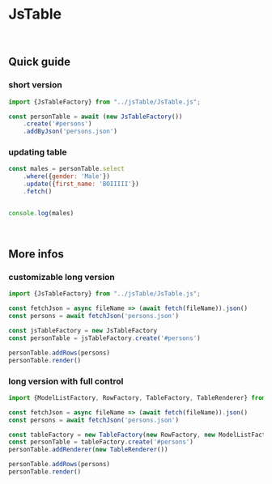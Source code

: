 # JsTable
<br>

## Quick guide

### short version

```js
import {JsTableFactory} from "../jsTable/JsTable.js";

const personTable = await (new JsTableFactory())
    .create('#persons')
    .addByJson('persons.json')
```

### updating table
```js
const males = personTable.select
    .where({gender: 'Male'})
    .update({first_name: 'BOIIIII'})
    .fetch()


console.log(males)
```

<br>

## More infos

### customizable long version
```js
import {JsTableFactory} from "../jsTable/JsTable.js";

const fetchJson = async fileName => (await fetch(fileName)).json()
const persons = await fetchJson('persons.json')

const jsTableFactory = new JsTableFactory
const personTable = jsTableFactory.create('#persons')

personTable.addRows(persons)
personTable.render()
```


### long version with full control
```js
import {ModelListFactory, RowFactory, TableFactory, TableRenderer} from "../jsTable/JsTable.js";

const fetchJson = async fileName => (await fetch(fileName)).json()
const persons = await fetchJson('persons.json')

const tableFactory = new TableFactory(new RowFactory, new ModelListFactory)
const personTable = tableFactory.create('#persons')
personTable.addRenderer(new TableRenderer())

personTable.addRows(persons)
personTable.render()
```
